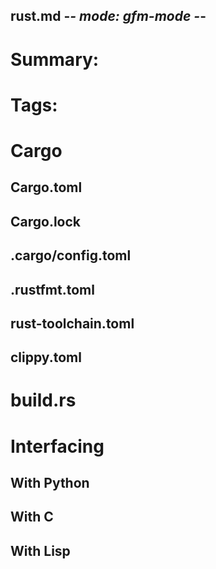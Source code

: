 ## rust.md -*- mode: gfm-mode -*-
# Summary:
#
# Tags:
#

# Cargo

## Cargo.toml

## Cargo.lock

## .cargo/config.toml

## .rustfmt.toml

## rust-toolchain.toml

## clippy.toml

# build.rs

# Interfacing

## With Python

## With C

## With Lisp
